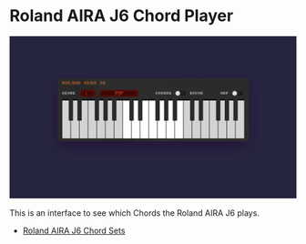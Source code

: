 # Roland AIRA J6 Chord Player

![keyboard](aira.png)

This is an interface to see which Chords the Roland AIRA J6 plays.

- [Roland AIRA J6 Chord Sets](https://static.roland.com/manuals/J-6_manual_v102/eng/28645807.html)
